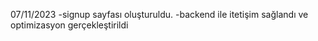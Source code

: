07/11/2023
-signup sayfası oluşturuldu.
-backend ile itetişim sağlandı ve optimizasyon gerçekleştirildi
